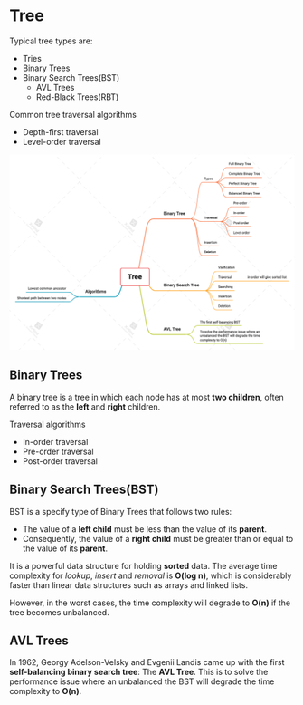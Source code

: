# Tree

Typical tree types are:

- Tries
- Binary Trees
- Binary Search Trees(BST)
  - AVL Trees
  - Red-Black Trees(RBT)

Common tree traversal algorithms

- Depth-first traversal
- Level-order traversal

![tree](../../assets/tree.png)

## Binary Trees

A binary tree is a tree in which each node has at most **two children**, often referred to as the **left** and **right** children.

Traversal algorithms

- In-order traversal
- Pre-order traversal
- Post-order traversal

## Binary Search Trees(BST)

BST is a specify type of Binary Trees that follows two rules:

- The value of a **left child** must be less than the value of its **parent**.
- Consequently, the value of a **right child** must be greater than or equal to the value of its **parent**.

It is a powerful data structure for holding **sorted** data. The average time complexity for _lookup_, _insert_ and _removal_ is **O(log n)**, which is considerably faster than linear data structures such as arrays and linked lists.

However, in the worst cases, the time complexity will degrade to **O(n)** if the tree becomes unbalanced.

## AVL Trees

In 1962, Georgy Adelson-Velsky and Evgenii Landis came up with the first **self-balancing binary search tree**: The **AVL Tree**. This is to solve the performance issue where an unbalanced the BST will degrade the time complexity to **O(n)**.
